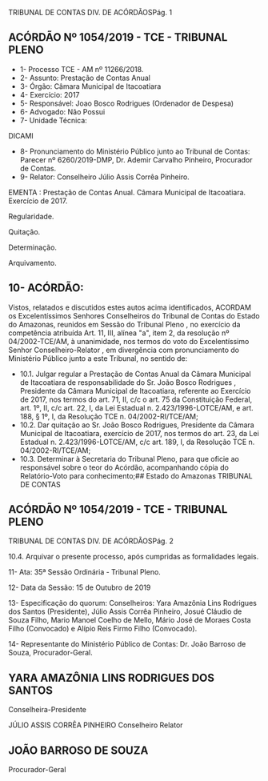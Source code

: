 TRIBUNAL DE CONTAS DIV. DE ACÓRDÃOSPág. 1

## ACÓRDÃO Nº 1054/2019 - TCE - TRIBUNAL PLENO

- 1- Processo TCE - AM nº 11266/2018.
- 2- Assunto: Prestação de Contas Anual
- 3- Órgão: Câmara Municipal de Itacoatiara
- 4- Exercício: 2017
- 5- Responsável: Joao Bosco Rodrigues (Ordenador de Despesa)
- 6- Advogado: Não Possui
- 7- Unidade Técnica:

DICAMI

- 8- Pronunciamento  do  Ministério  Público  junto  ao  Tribunal  de  Contas: Parecer  nº 6260/2019-DMP, Dr. Ademir Carvalho Pinheiro, Procurador de Contas.
- 9- Relator: Conselheiro Júlio Assis Corrêa Pinheiro.

EMENTA : Prestação  de  Contas  Anual. Câmara Municipal de Itacoatiara. Exercício de 2017.

Regularidade.

Quitação.

Determinação.

Arquivamento.

## 10-  ACÓRDÃO:

Vistos, relatados e discutidos estes autos acima identificados, ACORDAM os Excelentíssimos Senhores Conselheiros do Tribunal de Contas do Estado do Amazonas, reunidos em Sessão do Tribunal Pleno , no exercício da competência atribuída Art. 11, III, alínea "a", item 2, da resolução nº 04/2002-TCE/AM, à unanimidade, nos termos do voto do Excelentíssimo Senhor Conselheiro-Relator , em divergência com pronunciamento do Ministério Público junto a este Tribunal, no sentido de:

- 10.1. Julgar regular a Prestação de Contas Anual da Câmara Municipal de Itacoatiara de  responsabilidade  do Sr. João  Bosco  Rodrigues , Presidente da Câmara Municipal de Itacoatiara, referente ao Exercício de 2017, nos termos do art. 71, II, c/c o art. 75 da Constituição Federal, art. 1º, II, c/c art. 22, I, da Lei Estadual n. 2.423/1996-LOTCE/AM, e art. 188, § 1º, I, da Resolução TCE n. 04/2002-RI/TCE/AM;
- 10.2. Dar quitação ao Sr. João Bosco Rodrigues, Presidente da Câmara Municipal de Itacoatiara, exercício de 2017, nos termos do art. 23, da Lei Estadual n. 2.423/1996-LOTCE/AM, c/c art. 189, I, da Resolução TCE n. 04/2002-RI/TCE/AM;
- 10.3. Determinar à Secretaria  do  Tribunal  Pleno,  para  que  oficie  ao responsável  sobre  o  teor  do  Acórdão,  acompanhando  cópia  do Relatório-Voto para conhecimento;## Estado do Amazonas TRIBUNAL DE CONTAS

## ACÓRDÃO Nº 1054/2019 - TCE - TRIBUNAL PLENO

TRIBUNAL DE CONTAS DIV. DE ACÓRDÃOSPág. 2

10.4. Arquivar o presente processo, após cumpridas as formalidades legais.

11-  Ata: 35ª Sessão Ordinária - Tribunal Pleno.

12-  Data da Sessão: 15 de Outubro de 2019

13-  Especificação do quorum: Conselheiros: Yara Amazônia Lins Rodrigues dos Santos (Presidente), Júlio Assis Corrêa Pinheiro, Josué Cláudio de Souza Filho, Mario Manoel Coelho de Mello, Mário José de Moraes Costa Filho (Convocado) e Alípio Reis Firmo Filho (Convocado).

14-  Representante  do  Ministério  Público  de  Contas: Dr. João  Barroso  de  Souza, Procurador-Geral.

## YARA AMAZÔNIA LINS RODRIGUES DOS SANTOS

Conselheira-Presidente

JÚLIO ASSIS CORRÊA PINHEIRO Conselheiro Relator

## JOÃO BARROSO DE SOUZA

Procurador-Geral